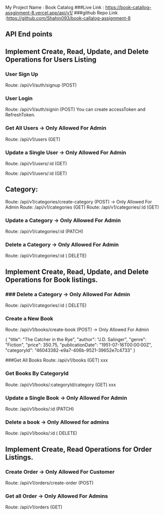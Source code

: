 My Project Name : Book Catalog
###Live Link : https://book-catallog-assginment-8.vercel.app/api/v1/
###github Repo Link :https://github.com/Shahin093/book-callalog-assignment-8

## API End points

## Implement Create, Read, Update, and Delete Operations for Users Listing

### User Sign Up

Route: /api/v1/auth/signup (POST)

### User Login

Route: /api/v1/auth/signin (POST)
You can create accessToken and RefreshToken.

### Get All Users → Only Allowed For Admin

Route: /api/v1/users (GET)

### Update a Single User → Only Allowed For Admin

Route: /api/v1/users/:id (GET)

Route: /api/v1/users/:id (GET)

## Category:

Route: /api/v1/categories/create-category (POST) → Only Allowed For Admin
Route: /api/v1/categories (GET)
Route: /api/v1/categories/:id (GET)

### Update a Category → Only Allowed For Admin

Route: /api/v1/categories/:id (PATCH)

### Delete a Category → Only Allowed For Admin

Route: /api/v1/categories/:id ( DELETE)

## Implement Create, Read, Update, and Delete Operations for Book listings.

### ### Delete a Category → Only Allowed For Admin

Route: /api/v1/categories/:id ( DELETE)

### Create a New Book

Route: /api/v1/books/create-book (POST) → Only Allowed For Admin

{
"title": "The Catcher in the Rye",
"author": "J.D. Salinger",
"genre": "Fiction",
"price": 350.75,
"publicationDate": "1951-07-16T00:00:00Z",
"categoryId": "46043382-e9a7-406b-9521-39652e7c4733"
}

###Get All Books
Route: /api/v1/books (GET) xxx

### Get Books By CategoryId

Route: /api/v1/books/:categoryId/category (GET) xxx

### Update a Single Book → Only Allowed For Admin

Route: /api/v1/books/:id (PATCH)

### Delete a book → Only Allowed for admins

Route: /api/v1/books/:id ( DELETE)

## Implement Create, Read Operations for Order Listings.

### Create Order → Only Allowed For Customer

Route: /api/v1/orders/create-order (POST)

### Get all Order → Only Allowed For Admins

Route: /api/v1/orders (GET)
